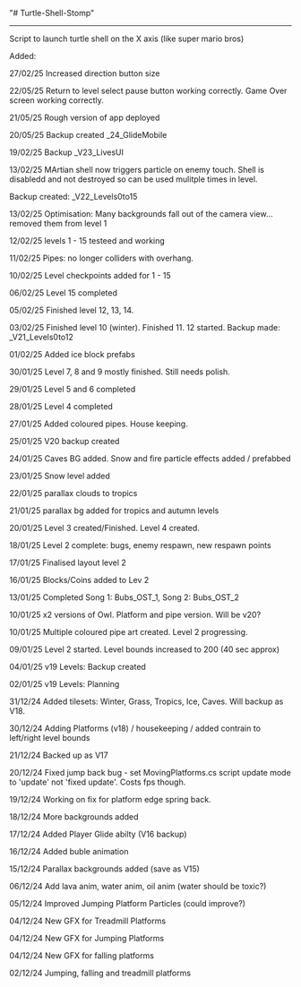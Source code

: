 "# Turtle-Shell-Stomp" 
__________________________

Script to launch turtle shell on the X axis (like super mario bros)

Added:

27/02/25 Increased direction button size

22/05/25 Return to level select pause button working correctly.  Game Over screen working correctly.

21/05/25 Rough version of app deployed 

20/05/25 Backup created _24_GlideMobile

19/02/25 Backup _V23_LivesUI

13/02/25 MArtian shell now triggers particle on enemy touch.  Shell is disabledd and not destroyed so can be used mulitple times in level.

Backup created: _V22_Levels0to15

13/02/25 Optimisation: Many backgrounds fall out of the camera view... removed them from level 1

12/02/25 levels 1 - 15 testeed and working

11/02/25 Pipes: no longer colliders with overhang.

10/02/25 Level checkpoints added for 1 - 15

06/02/25 Level 15 completed

05/02/25 Finished level 12, 13, 14.

03/02/25 Finished level 10 (winter). Finished 11. 12 started. Backup made: _V21_Levels0to12

01/02/25 Added ice block prefabs

30/01/25 Level 7, 8 and 9 mostly finished.  Still needs polish.

29/01/25 Level 5 and 6 completed

28/01/25 Level 4 completed

27/01/25 Added coloured pipes.  House keeping.

25/01/25 V20 backup created

24/01/25 Caves BG added.  Snow and fire particle effects added / prefabbed

23/01/25 Snow level added

22/01/25 parallax clouds to tropics

21/01/25 parallax bg added for tropics and autumn levels

20/01/25 Level 3 created/Finished. Level 4 created.

18/01/25 Level 2 complete: bugs, enemy respawn, new respawn points

17/01/25 Finalised layout level 2

16/01/25 Blocks/Coins added to Lev 2

13/01/25 Completed Song 1: Bubs_OST_1, Song 2: Bubs_OST_2

10/01/25 x2 versions of Owl.  Platform and pipe version.  Will be v20?

10/01/25 Multiple coloured pipe art created.  Level 2 progressing.

09/01/25 Level 2 started. Level bounds increased to 200 (40 sec approx) 

04/01/25 v19 Levels: Backup created

02/01/25 v19 Levels: Planning

31/12/24 Added tilesets: Winter, Grass, Tropics, Ice, Caves.  Will backup as V18.

30/12/24 Adding Platforms (v18) / housekeeping / added contrain to left/right level bounds

21/12/24 Backed up as V17

20/12/24 Fixed jump back bug - set MovingPlatforms.cs script update mode to 'update' not 'fixed update'.  Costs fps though.

19/12/24 Working on fix for platform edge spring back.

18/12/24 More backgrounds added

17/12/24 Added Player Glide abilty (V16 backup)

16/12/24 Added buble animation

15/12/24 Parallax backgrounds added (save as V15)

06/12/24 Add lava anim, water anim, oil anim (water should be toxic?)

05/12/24 Improved Jumping Platform Particles (could improve?)

04/12/24 New GFX for Treadmill Platforms

04/12/24 New GFX for Jumping Platforms

04/12/24 New GFX for falling platforms

02/12/24 Jumping, falling and treadmill platforms



